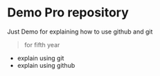 # Demo Pro repository
Just Demo for explaining how to use github and git
> for fifth year
* explain using git
* explain using github


